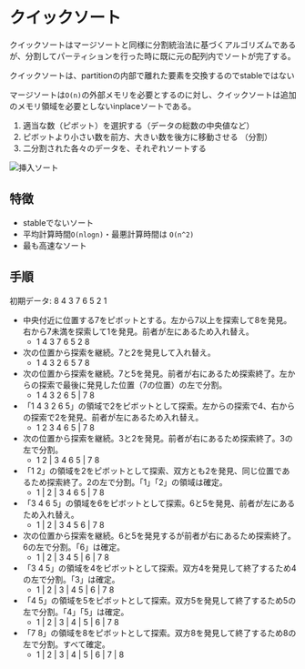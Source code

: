 # クイックソート

クイックソートはマージソートと同様に分割統治法に基づくアルゴリズムであるが、分割してパーティションを行った時に既に元の配列内でソートが完了する。

クイックソートは、partitionの内部で離れた要素を交換するのでstableではない

マージソートは`O(n)`の外部メモリを必要とするのに対し、クイックソートは追加のメモリ領域を必要としないinplaceソートである。

1. 適当な数（ピボット）を選択する（データの総数の中央値など）
1. ピボットより小さい数を前方、大きい数を後方に移動させる （分割） 
1. 二分割された各々のデータを、それぞれソートする

![挿入ソート](https://qiita-user-contents.imgix.net/https%3A%2F%2Fqiita-image-store.s3.amazonaws.com%2F0%2F44288%2Fc3d2a2c3-2c79-0a1e-d753-e73346406be3.gif?ixlib=rb-4.0.0&auto=format&gif-q=60&q=75&w=1400&fit=max&s=47721c8f91d96e07a5dee6f92d76305f)

## 特徴
- stableでないソート
- 平均計算時間`O(nlogn)`・最悪計算時間は `O(n^2)`
- 最も高速なソート

## 手順
初期データ: 8 4 3 7 6 5 2 1

- 中央付近に位置する7をピボットとする。左から7以上を探索して8を発見。右から7未満を探索して1を発見。前者が左にあるため入れ替え。
    - 1 4 3 7 6 5 2 8
- 次の位置から探索を継続。7と2を発見して入れ替え。
    - 1 4 3 2 6 5 7 8
- 次の位置から探索を継続。7と5を発見。前者が右にあるため探索終了。左からの探索で最後に発見した位置（7の位置）の左で分割。
    - 1 4 3 2 6 5 | 7 8
- 「1 4 3 2 6 5」の領域で2をピボットとして探索。左からの探索で4、右からの探索で2を発見、前者が左にあるため入れ替え。
    - 1 2 3 4 6 5 | 7 8
- 次の位置から探索を継続。3と2を発見。前者が右にあるため探索終了。3の左で分割。
    - 1 2 | 3 4 6 5 | 7 8
- 「1 2」の領域を2をピボットとして探索、双方とも2を発見、同じ位置であるため探索終了。2の左で分割。「1」「2」の領域は確定。
    - 1 | 2 | 3 4 6 5 | 7 8
- 「3 4 6 5」の領域を6をピボットとして探索。6と5を発見、前者が左にあるため入れ替え。
    - 1 | 2 | 3 4 5 6 | 7 8
- 次の位置から探索を継続。6と5を発見するが前者が右にあるため探索終了。6の左で分割。「6」は確定。
    - 1 | 2 | 3 4 5 | 6 | 7 8
- 「3 4 5」の領域を4をピボットとして探索。双方4を発見して終了するため4の左で分割。「3」は確定。
    - 1 | 2 | 3 | 4 5 | 6 | 7 8
- 「4 5」の領域を5をピボットとして探索。双方5を発見して終了するため5の左で分割。「4」「5」は確定。 
    - 1 | 2 | 3 | 4 | 5 | 6 | 7 8
- 「7 8」の領域を8をピボットとして探索。双方8を発見して終了するため8の左で分割。すべて確定。
    - 1 | 2 | 3 | 4 | 5 | 6 | 7 | 8